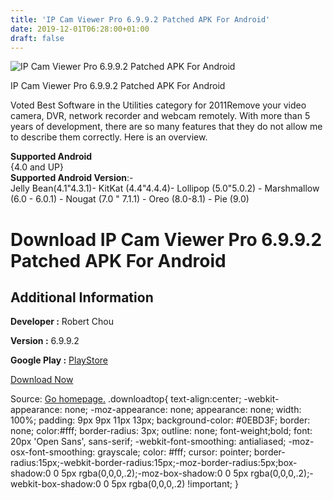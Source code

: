 ```yaml
---
title: 'IP Cam Viewer Pro 6.9.9.2 Patched APK For Android'
date: 2019-12-01T06:28:00+01:00
draft: false
---
```


![IP Cam Viewer Pro 6.9.9.2 Patched APK For Android](https://i2.wp.com/apkhome.net/wp-content/uploads/2019/11/IP-Cam-Viewer-Pro-6.9.9.2-Patched.png "IP Cam Viewer Pro 6.9.9.2 Patched APK For Android")

  

IP Cam Viewer Pro 6.9.9.2 Patched APK For Android

Voted Best Software in the Utilities category for 2011Remove your video camera, DVR, network recorder and webcam remotely. With more than 5 years of development, there are so many features that they do not allow me to describe them correctly. Here is an overview.

**Supported Android**  
{4.0 and UP}  
**Supported Android Version**:-  
Jelly Bean(4.1"4.3.1)- KitKat (4.4"4.4.4)- Lollipop (5.0"5.0.2) - Marshmallow (6.0 - 6.0.1) - Nougat (7.0 " 7.1.1) - Oreo (8.0-8.1) - Pie (9.0)

Download IP Cam Viewer Pro 6.9.9.2 Patched APK For Android
==========================================================

Additional Information
----------------------

**Developer :** Robert Chou

**Version :** 6.9.9.2

**Google Play :** [PlayStore](https://play.google.com/store/apps/details?id=com.rcreations.WebCamViewerPaid)

  

[Download Now](https://store4app.co/post/ip-cam-viewer-pro-6-9-9-2-patched-apk-for-android_1575132159)

  
Source: [Go homepage.](https://store4app.co/post/ip-cam-viewer-pro-6-9-9-2-patched-apk-for-android_1575132159) .downloadtop{ text-align:center; -webkit-appearance: none; -moz-appearance: none; appearance: none; width: 100%; padding: 9px 9px 11px 13px; background-color: #0EBD3F; border: none; color:#fff; border-radius: 3px; outline: none; font-weight;bold; font: 20px 'Open Sans', sans-serif; -webkit-font-smoothing: antialiased; -moz-osx-font-smoothing: grayscale; color: #fff; cursor: pointer; border-radius:15px;-webkit-border-radius:15px;-moz-border-radius:5px;box-shadow:0 0 5px rgba(0,0,0,.2);-moz-box-shadow:0 0 5px rgba(0,0,0,.2);-webkit-box-shadow:0 0 5px rgba(0,0,0,.2) !important; }